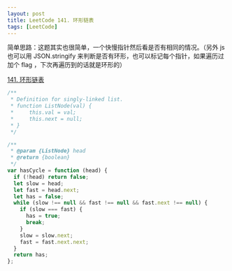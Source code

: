 ```yaml
---
layout: post
title: LeetCode 141. 环形链表
tags: [LeetCode]
---
```


简单思路：这题其实也很简单，一个快慢指针然后看是否有相同的情况。（另外 js 也可以用 JSON.stringify 来判断是否有环形，也可以标记每个指针，如果遍历过加个 flag ，下次再遍历到的话就是环形的）

[141. 环形链表](https://leetcode-cn.com/problems/linked-list-cycle/)

```js
/**
 * Definition for singly-linked list.
 * function ListNode(val) {
 *     this.val = val;
 *     this.next = null;
 * }
 */

/**
 * @param {ListNode} head
 * @return {boolean}
 */
var hasCycle = function (head) {
  if (!head) return false;
  let slow = head;
  let fast = head.next;
  let has = false;
  while (slow !== null && fast !== null && fast.next !== null) {
    if (slow === fast) {
      has = true;
      break;
    }
    slow = slow.next;
    fast = fast.next.next;
  }
  return has;
};
```
